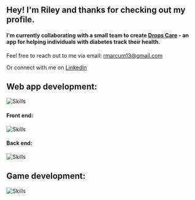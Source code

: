 ## Hey! I'm Riley and thanks for checking out my profile.

#### I'm currently collaborating with a small team to create [Drops Care](https://github.com/jahorwitz/drops) - an app for helping individuals with diabetes track their health.

Feel free to reach out to me via email:
rmarcum13@gmail.com

Or connect with me on [LinkedIn](https://www.linkedin.com/in/rileymarcum/)

## Web app development:
![Skills](https://skillicons.dev/icons?i=js,ts,npm,git,github,postman,vscode,bash,apollo,graphql)

#### Front end:
![Skills](https://skillicons.dev/icons?i=react,tailwind,html,css,vite,webpack,figma)

#### Back end:
![Skills](https://skillicons.dev/icons?i=mongodb,express,nodejs,nginx,gcp)

## Game development:
![Skills](https://skillicons.dev/icons?i=godot,cs)

